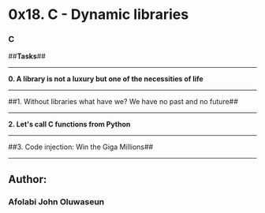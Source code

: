 # 0x18. C - Dynamic libraries
### C

##**Tasks**##
___
 __0. A library is not a luxury but one of the necessities of life__
___
 ##1. Without libraries what have we? We have no past and no future##
___
 __2. Let's call C functions from Python__
___
 ##3. Code injection: Win the Giga Millions##
___

## Author:
### Afolabi John Oluwaseun
